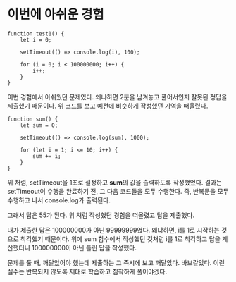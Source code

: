 # 이번에 아쉬운 경험

```
function test1() {
    let i = 0;

    setTimeout(() => console.log(i), 100);

    for (i = 0; i < 100000000; i++) {
        i++;
    }
}
```

이번 경험에서 아쉬웠던 문제였다. 왜냐하면 2분을 남겨놓고 풀어서인지 잘못된 정답을 제출했기 때문이다. 위 코드를 보고 예전에 비슷하게 작성했던 기억을 떠올렸다.   

```
function sum() {
    let sum = 0;

    setTimeout(() => console.log(sum), 1000);

    for (let i = 1; i <= 10; i++) {
        sum += i;
    }
}
```

위 처럼, setTimeout을 1초로 설정하고 <b>sum</b>의 값을 출력하도록 작성했었다. 결과는 setTimeout이 수행을 완료하기 전, 그 다음 코드들을 모두 수행한다. 즉, 반복문을 모두 수행하고 나서 console.log가 출력된다.   

그래서 답은 55가 된다. 위 처럼 작성했던 경험을 떠올렸고 답을 제출했다.   

내가 제출한 답은 100000000가 아닌 99999999였다. 왜냐하면, i를 1로 시작하는 것으로 착각했기 때문이다. 위에 sum 함수에서 작성했던 것처럼 i를 1로 착각하고 답을 계산했더니 100000000이 아닌 틀린 답을 작성했다.   

문제를 풀 때, 깨달았어야 했는데 제출하는 그 즉시에 보고 깨달았다. 바보같았다. 이런 실수는 반복되지 않도록 제대로 학습하고 침착하게 풀어야겠다.